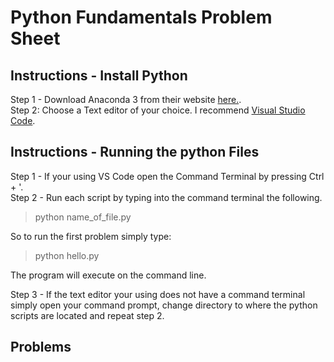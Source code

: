 # Python Fundamentals Problem Sheet

## Instructions - Install Python
Step 1 - Download Anaconda 3 from their website [here.](https://www.anaconda.com/download/).  
Step 2: Choose a Text editor of your choice. I recommend [Visual Studio Code](https://code.visualstudio.com/download).

## Instructions - Running the python Files
Step 1 - If your using VS Code open the Command Terminal by pressing Ctrl + '.  
Step 2 - Run each script by typing into the command terminal the following.  
> python name_of_file.py  

So to run the first problem simply type:  
> python hello.py  

The program will execute on the command line.  

Step 3 - If the text editor your using does not have a command terminal simply open your command prompt, change directory to where the python scripts are located and repeat step 2.  

## Problems

